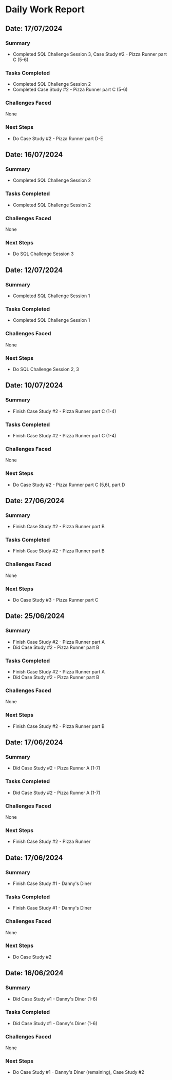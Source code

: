 # Daily Work Report

## Date: 17/07/2024

### Summary

- Completed SQL Challenge Session 3, Case Study #2 - Pizza Runner part C (5-6)

### Tasks Completed

- Completed SQL Challenge Session 2
- Completed Case Study #2 - Pizza Runner part C (5-6)

### Challenges Faced

None

### Next Steps

- Do Case Study #2 - Pizza Runner part D-E

## Date: 16/07/2024

### Summary

- Completed SQL Challenge Session 2

### Tasks Completed

- Completed SQL Challenge Session 2

### Challenges Faced

None

### Next Steps

- Do SQL Challenge Session 3

## Date: 12/07/2024

### Summary

- Completed SQL Challenge Session 1

### Tasks Completed

- Completed SQL Challenge Session 1

### Challenges Faced

None

### Next Steps

- Do SQL Challenge Session 2, 3

## Date: 10/07/2024

### Summary

- Finish Case Study #2 - Pizza Runner part C (1-4)

### Tasks Completed

- Finish Case Study #2 - Pizza Runner part C (1-4)

### Challenges Faced

None

### Next Steps

- Do Case Study #2 - Pizza Runner part C (5,6), part D

## Date: 27/06/2024

### Summary

- Finish Case Study #2 - Pizza Runner part B

### Tasks Completed

- Finish Case Study #2 - Pizza Runner part B

### Challenges Faced

None

### Next Steps

- Do Case Study #3 - Pizza Runner part C

## Date: 25/06/2024

### Summary

- Finish Case Study #2 - Pizza Runner part A
- Did Case Study #2 - Pizza Runner part B

### Tasks Completed

- Finish Case Study #2 - Pizza Runner part A
- Did Case Study #2 - Pizza Runner part B

### Challenges Faced

None

### Next Steps

- Finish Case Study #2 - Pizza Runner part B

## Date: 17/06/2024

### Summary

- Did Case Study #2 - Pizza Runner A (1-7)

### Tasks Completed

- Did Case Study #2 - Pizza Runner A (1-7)

### Challenges Faced

None

### Next Steps

 - Finish Case Study #2 - Pizza Runner

## Date: 17/06/2024

### Summary

- Finish Case Study #1 - Danny's Diner 

### Tasks Completed

- Finish Case Study #1 - Danny's Diner 

### Challenges Faced

None

### Next Steps

 - Do Case Study #2


## Date: 16/06/2024

### Summary

- Did Case Study #1 - Danny's Diner (1-6)

### Tasks Completed

- Did Case Study #1 - Danny's Diner (1-6)

### Challenges Faced

None

### Next Steps

 - Do Case Study #1 - Danny's Diner (remaining), Case Study #2
